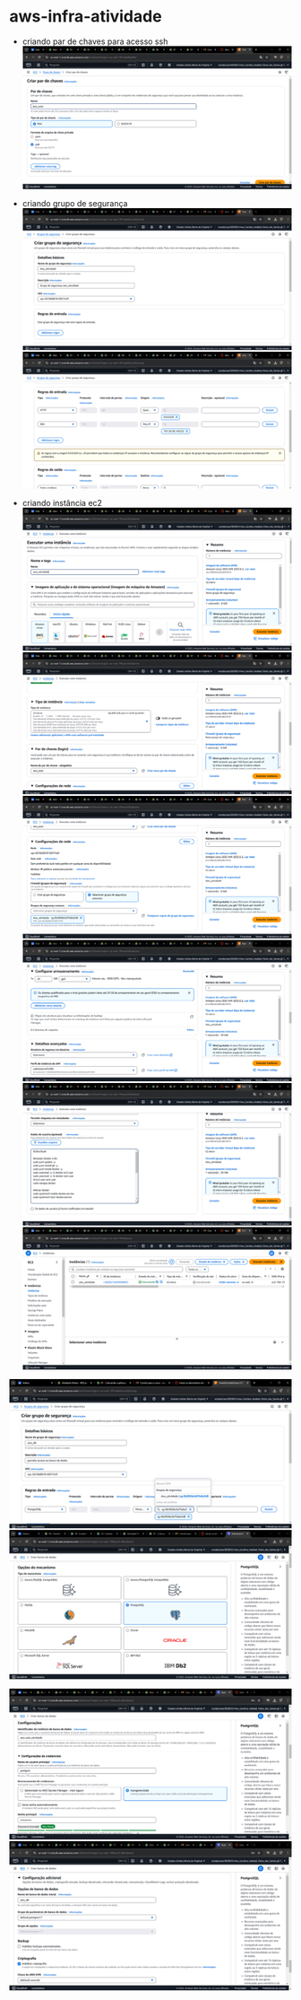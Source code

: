 # aws-infra-atividade

- criando par de chaves para acesso ssh
![aws1](AWSAula/Tela1.png)

- criando grupo de segurança
![aws2](AWSAula/Tela2.png)
![aws3](AWSAula/Tela3.png)

- criando instância ec2
![aws4](AWSAula/Tela4.png)
![aws5](AWSAula/Tela5.png)
![aws6](AWSAula/Tela6.png)
![aws7](AWSAula/Tela7.png)
![aws8](AWSAula/Tela8.png)
![aws9](AWSAula/Tela9.png)


![aws10](AWSAula/Tela10.png)
![aws11](AWSAula/Tela11.png)


![aws12](AWSAula/Tela12.png)
![aws13](AWSAula/Tela13.png)
